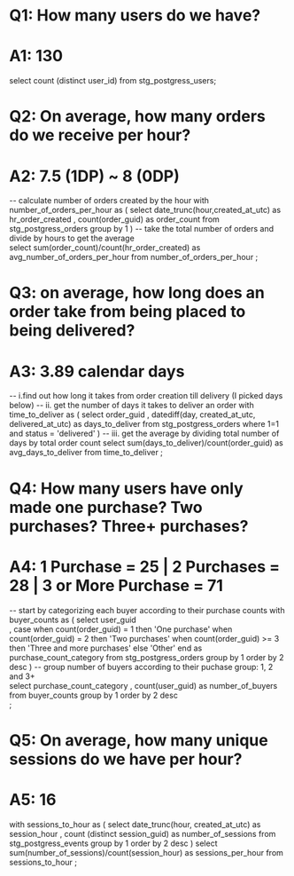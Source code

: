 # Q1: How many users do we have? 
# A1: 130
select 
    count (distinct user_id) 
from stg_postgress_users;

# Q2: On average, how many orders do we receive per hour? 
# A2: 7.5 (1DP) ~ 8 (0DP)

-- calculate number of orders created by the hour
with 
    number_of_orders_per_hour
as
    (
        select 
            date_trunc(hour,created_at_utc) as hr_order_created
            , count(order_guid) as order_count
        from stg_postgress_orders
        group by 1
    )
-- take the total number of orders and divide by hours to get the average    
select
    sum(order_count)/count(hr_order_created) as avg_number_of_orders_per_hour
from number_of_orders_per_hour
;    

# Q3: on average, how long does an order take from being placed to being delivered? 
# A3: 3.89 calendar days
-- i.find out how long it takes from order creation till delivery (I picked days below)
-- ii. get the number of days it takes to deliver an order
with
    time_to_deliver
as
    (
        select 
            order_guid
            , datediff(day, created_at_utc, delivered_at_utc) as days_to_deliver
        from stg_postgress_orders 
        where 1=1
            and status = 'delivered'
    )
-- iii. get the average by dividing total number of days by total order count
select
    sum(days_to_deliver)/count(order_guid) 
    as avg_days_to_deliver 
from time_to_deliver
;
# Q4: How many users have only made one purchase? Two purchases? Three+ purchases?
# A4: 1 Purchase = 25 | 2 Purchases = 28 | 3 or More Purchase = 71
-- start by categorizing each buyer according to their purchase counts
with
    buyer_counts
as
    (
    select
        user_guid        
        , case
            when count(order_guid) = 1 then 'One purchase'
            when count(order_guid) = 2 then 'Two purchases'
            when count(order_guid) >= 3 then 'Three and more purchases'
            else 'Other'
            end as purchase_count_category
    from stg_postgress_orders
    group by 1
    order by 2 desc
    )
-- group number of buyers according to their puchase group: 1, 2 and 3+    
select
    purchase_count_category
    , count(user_guid) as number_of_buyers
from buyer_counts
group by 1
order by 2 desc    
;

# Q5: On average, how many unique sessions do we have per hour? 
# A5: 16
with
    sessions_to_hour
as
    (
        select
            date_trunc(hour, created_at_utc) as session_hour
            , count (distinct session_guid) as number_of_sessions
        from stg_postgress_events
        group by 1
        order by 2 desc
    )
select 
    sum(number_of_sessions)/count(session_hour) as sessions_per_hour
from sessions_to_hour
;